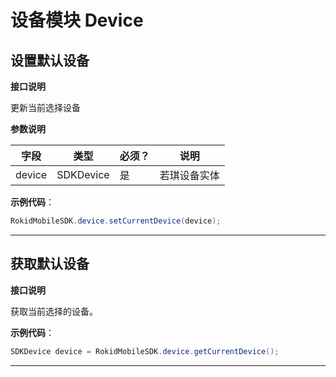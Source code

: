 # 设备模块 Device

## 设置默认设备

**接口说明**

更新当前选择设备
 
**参数说明**
 
| 字段    | 类型   | 必须？| 说明 |
| ------ | ----- | ----- | ----- |
| device | SDKDevice | 是 | 若琪设备实体 |

**示例代码**：
 
```java
RokidMobileSDK.device.setCurrentDevice(device);
```
 
---
 
## 获取默认设备

**接口说明**

获取当前选择的设备。

**示例代码**：
 
```java
SDKDevice device = RokidMobileSDK.device.getCurrentDevice();
```
 
---


